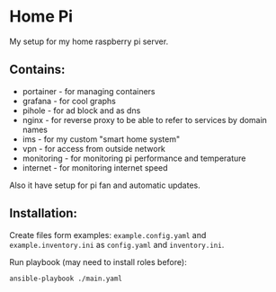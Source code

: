 # Home Pi

My setup for my home raspberry pi server.

## Contains:

- portainer - for managing containers
- grafana - for cool graphs
- pihole - for ad block and as dns
- nginx - for reverse proxy to be able to refer to services by domain names
- ims - for my custom "smart home system"
- vpn - for access from outside network
- monitoring - for monitoring pi performance and temperature
- internet - for monitoring internet speed

Also it have setup for pi fan and automatic updates.

## Installation:

Create files form examples: `example.config.yaml` and `example.inventory.ini` as `config.yaml` and `inventory.ini`.

Run playbook (may need to install roles before):

    ansible-playbook ./main.yaml
